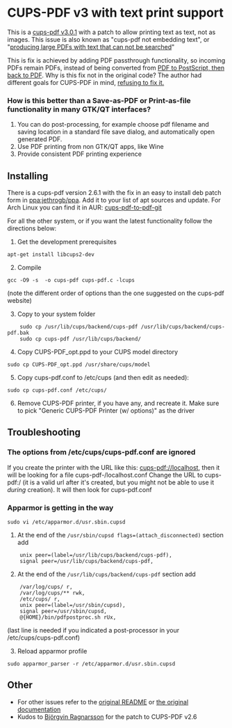 # CUPS-PDF v3 with text print support
This is a [cups-pdf v3.0.1](http://www.cups-pdf.de/src/cups-pdf_3.0.1.tar.gz) with a patch to allow printing text as text, not as images. This issue is also known as "cups-pdf not embedding text", or "[producing large PDFs with text that can not be searched](https://bugs.launchpad.net/ubuntu/+source/cups-pdf/+bug/366949)"

This is fix is achieved by adding PDF passthrough functionality, so incoming PDFs remain PDFs, instead of being converted from [PDF to PostScript, then back to PDF](https://bugs.launchpad.net/ubuntu/+source/cups-pdf/+bug/820820). Why is this fix not in the original code? The author had different goals for CUPS-PDF in mind, [refusing to fix it.](https://bugs.debian.org/cgi-bin/bugreport.cgi?bug=658004)

### How is this better than a Save-as-PDF or Print-as-file functionality in many GTK/QT interfaces?

1. You can do post-processing, for example choose pdf filename and saving location in a standard file save dialog, and automatically open generated PDF.
2. Use PDF printing from non GTK/QT apps, like Wine
3. Provide consistent PDF printing experience


Installing
----------
There is a cups-pdf version 2.6.1 with the fix in an easy to install deb patch form in [ppa:jethrogb/ppa](https://launchpad.net/~jethrogb/+archive/ubuntu/ppa). Add it to your list of apt sources and update.
For Arch Linux you can find it in AUR: [cups-pdf-to-pdf-git](https://aur.archlinux.org/packages/cups-pdf-to-pdf-git/)

For all the other system, or if you want the latest functionality follow the directions below:


1. Get the development prerequisites

``apt-get install libcups2-dev``

2. Compile

``gcc -O9 -s  -o cups-pdf cups-pdf.c -lcups``


(note the different order of options than the one suggested on the cups-pdf website)

3. Copy to your system folder

```
	sudo cp /usr/lib/cups/backend/cups-pdf /usr/lib/cups/backend/cups-pdf.bak
	sudo cp cups-pdf /usr/lib/cups/backend/
```

4. Copy CUPS-PDF_opt.ppd to your CUPS model directory

``sudo cp CUPS-PDF_opt.ppd /usr/share/cups/model``

5. Copy cups-pdf.conf to /etc/cups (and then edit as needed):

``sudo cp cups-pdf.conf /etc/cups/``

6. Remove CUPS-PDF printer, if you have any, and recreate it. Make sure to pick "Generic CUPS-PDF Printer (w/ options)" as the driver


Troubleshooting
---------------

### The options from /etc/cups/cups-pdf.conf are ignored
If you create the printer with the URL like this: <cups-pdf://localhost>, then it will be looking for a file cups-pdf-/localhost.conf
Change the URL to cups-pdf:/ (it is a valid url after it's created, but you might not be able to use it *during* creation). It will then look for cups-pdf.conf

### Apparmor is getting in the way
``sudo vi /etc/apparmor.d/usr.sbin.cupsd``


1. At the end of the ``/usr/sbin/cupsd flags=(attach_disconnected)`` section add

```
	unix peer=(label=/usr/lib/cups/backend/cups-pdf),
	signal peer=/usr/lib/cups/backend/cups-pdf,
```


2. At the end of the ``/usr/lib/cups/backend/cups-pdf`` section add

```
	/var/log/cups/ r,
	/var/log/cups/** rwk,
	/etc/cups/ r,
	unix peer=(label=/usr/sbin/cupsd),
	signal peer=/usr/sbin/cupsd,
	@{HOME}/bin/pdfpostproc.sh rUx,
```

(last line is needed if you indicated a post-processor in your /etc/cups/cups-pdf.conf)


3. Reload apparmor profile

``sudo apparmor_parser -r /etc/apparmor.d/usr.sbin.cupsd ``

Other
-----

* For other issues refer to the [original README](http://www.cups-pdf.de/cups-pdf-CURRENT/README) or [the original documentation](http://www.cups-pdf.de/documentation.shtml)
* Kudos to [Björgvin Ragnarsson](https://launchpad.net/~nifgraup) for the patch to CUPS-PDF v2.6
